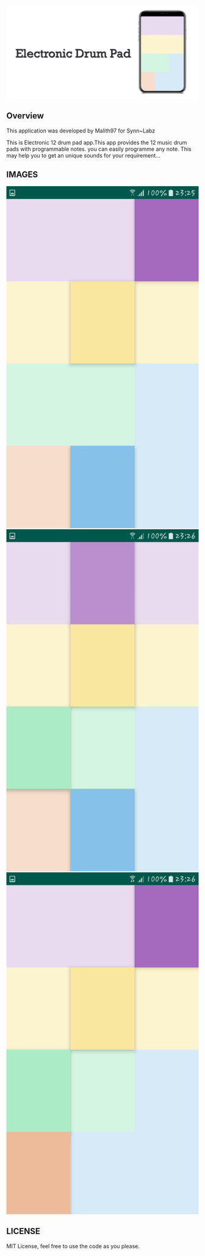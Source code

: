 ![Wallpaper](screenshots/cover.png)

## Overview

This application was developed by Malith97 for Synn~Labz

This is Electronic 12 drum pad app.This app provides the 12 music drum pads with programmable notes. you can easily programme any note. This may help you to get an unique sounds for your requirement...


## IMAGES 

![Image1](screenshots/Screenshot_1.png)
![Image2](screenshots/Screenshot_2.png)
![Image2](screenshots/Screenshot_3.png)

## LICENSE

MIT License, feel free to use the code as you please.
